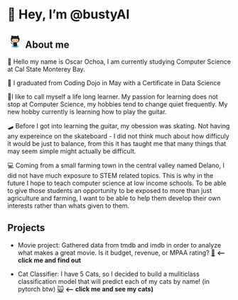 # 👋 Hey, I’m @bustyAI
## ![Octocat](https://github.com/bustyAI/bustyAI/blob/main/assets/octo.png) About me

🦦 Hello my name is Oscar Ochoa, I am currently studying Computer Science at Cal State Monterey Bay. 

:bamboo: I graduated from Coding Dojo in May with a Certificate in Data Science 

🎸I like to call myself a life long learner. My passion for learning does not stop at Computer Science, my hobbies tend to change quiet frequently. My new hobby currently is learning how to play the guitar. 

🛹 Before I got into learning the guitar, my obession was skating. Not having any expereince on the skateboard - I did not think much about how difficuly it would be just to balance, from this it has taught me that many things that may seem simple might actually be difficult. 

:computer: Coming from a small farming town in the central valley named Delano, I did not have much exposure to STEM related topics. This is why in the future I hope to teach computer science at low income schools. To be able to give those students an opportunity to be exposed to more than just agriculture and farming, I want to be able to help them develop their own interests rather than whats given to them. 
      
## Projects
- Movie project: Gathered data from tmdb and imdb in order to analyze what makes a great movie. Is it budget, revenue, or MPAA rating? [:movie_camera:](https://github.com/bustyAI/Movie-Project) **<-- click me and find out**

- Cat Classifier: I have 5 Cats, so I decided to build a muliticlass classification model that will predict each of my cats by name! (in pytorch btw) 
  [:scream_cat:](https://github.com/bustyAI/cat_recognizer) **<-- click me and see my cats)**

<!---
bustyAI/bustyAI is a ✨ special ✨ repository because its `README.md` (this file) appears on your GitHub profile.
You can click the Preview link to take a look at your changes.
--->
